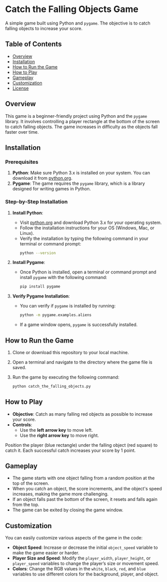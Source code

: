 # Catch the Falling Objects Game

A simple game built using Python and `pygame`. The objective is to catch falling objects to increase your score.

## Table of Contents

- [Overview](#overview)
- [Installation](#installation)
- [How to Run the Game](#how-to-run-the-game)
- [How to Play](#how-to-play)
- [Gameplay](#gameplay)
- [Customization](#customization)
- [License](#license)

## Overview

This game is a beginner-friendly project using Python and the `pygame` library. It involves controlling a player rectangle at the bottom of the screen to catch falling objects. The game increases in difficulty as the objects fall faster over time.

## Installation

### Prerequisites

1. **Python**: Make sure Python 3.x is installed on your system. You can download it from [python.org](https://www.python.org/).
2. **Pygame**: The game requires the `pygame` library, which is a library designed for writing games in Python.

### Step-by-Step Installation

1. **Install Python**:
   - Visit [python.org](https://www.python.org/) and download Python 3.x for your operating system.
   - Follow the installation instructions for your OS (Windows, Mac, or Linux).
   - Verify the installation by typing the following command in your terminal or command prompt:
     ```bash
     python --version
     ```

2. **Install Pygame**:
   - Once Python is installed, open a terminal or command prompt and install `pygame` with the following command:
     ```bash
     pip install pygame
     ```

3. **Verify Pygame Installation**:
   - You can verify if `pygame` is installed by running:
     ```bash
     python -m pygame.examples.aliens
     ```
   - If a game window opens, `pygame` is successfully installed.

## How to Run the Game

1. Clone or download this repository to your local machine.
2. Open a terminal and navigate to the directory where the game file is saved.
3. Run the game by executing the following command:

   ```bash
   python catch_the_falling_objects.py
## How to Play

- **Objective**: Catch as many falling red objects as possible to increase your score.
- **Controls**:
  - Use the **left arrow key** to move left.
  - Use the **right arrow key** to move right.
  
Position the player (blue rectangle) under the falling object (red square) to catch it. Each successful catch increases your score by 1 point.

## Gameplay

- The game starts with one object falling from a random position at the top of the screen.
- When you catch an object, the score increments, and the object's speed increases, making the game more challenging.
- If an object falls past the bottom of the screen, it resets and falls again from the top.
- The game can be exited by closing the game window.

## Customization

You can easily customize various aspects of the game in the code:

- **Object Speed**: Increase or decrease the initial `object_speed` variable to make the game easier or harder.
- **Player Size and Speed**: Modify the `player_width`, `player_height`, or `player_speed` variables to change the player’s size or movement speed.
- **Colors**: Change the RGB values in the `white`, `black`, `red`, and `blue` variables to use different colors for the background, player, and object.
